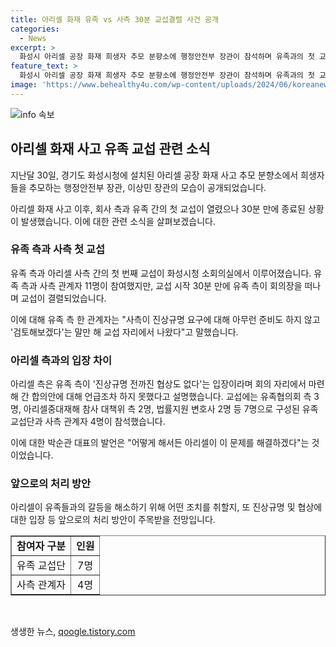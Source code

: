 ```yaml
---
title: 아리셀 화재 유족 vs 사측 30분 교섭결렬 사건 공개
categories:
  - News
excerpt: >
  화성시 아리셀 공장 화재 희생자 추모 분향소에 행정안전부 장관이 참석하며 유족과의 첫 교섭이 결렬되는 사건이 발생했습니다. 유족 측은 사측의 진상규명에 대한 불이행을 지적하고, 아리셀 측은 협상이 어려워진 상황을 설명했습니다. 이에 대해 각종 관계자들이 참석한 상황에서의 교섭 과정과 양측의 입장을 살펴보았습니다.
feature_text: >
  화성시 아리셀 공장 화재 희생자 추모 분향소에 행정안전부 장관이 참석하며 유족과의 첫 교섭이 결렬되는 사건이 발생했습니다. 유족 측은 사측의 진상규명에 대한 불이행을 지적하고, 아리셀 측은 협상이 어려워진 상황을 설명했습니다. 이에 대해 각종 관계자들이 참석한 상황에서의 교섭 과정과 양측의 입장을 살펴보았습니다.
image: 'https://www.behealthy4u.com/wp-content/uploads/2024/06/koreanews.jpg'
---
```


<p><img src="https://www.behealthy4u.com/wp-content/uploads/2024/06/koreanews.jpg" alt="info 속보" /></p>

<h2 data-ke-size="size26">아리셀 화재 사고 유족 교섭 관련 소식</h2>

<p data-ke-size="size16">지난달 30일, 경기도 화성시청에 설치된 아리셀 공장 화재 사고 추모 분향소에서 희생자들을 추모하는 행정안전부 장관, 이상민 장관의 모습이 공개되었습니다.</p>

<p data-ke-size="size16">아리셀 화재 사고 이후, 회사 측과 유족 간의 첫 교섭이 열렸으나 30분 만에 종료된 상황이 발생했습니다. 이에 대한 관련 소식을 살펴보겠습니다.</p>

<h3><b>유족 측과 사측 첫 교섭</b></h3>

<p data-ke-size="size16">유족 측과 아리셀 사측 간의 첫 번째 교섭이 화성시청 소회의실에서 이루어졌습니다. 유족 측과 사측 관계자 11명이 참여했지만, 교섭 시작 30분 만에 유족 측이 회의장을 떠나며 교섭이 결렬되었습니다.</p>

<p data-ke-size="size16">이에 대해 유족 측 한 관계자는 "사측이 진상규명 요구에 대해 아무런 준비도 하지 않고 '검토해보겠다'는 말만 해 교섭 자리에서 나왔다"고 말했습니다.</p>

<h3><b>아리셀 측과의 입장 차이</b></h3>

<p data-ke-size="size16">아리셀 측은 유족 측이 '진상규명 전까진 협상도 없다'는 입장이라며 회의 자리에서 마련해 간 합의안에 대해 언급조차 하지 못했다고 설명했습니다. 교섭에는 유족협의회 측 3명, 아리셀중대재해 참사 대책위 측 2명, 법률지원 변호사 2명 등 7명으로 구성된 유족 교섭단과 사측 관계자 4명이 참석했습니다.</p>

<p data-ke-size="size16">이에 대한 박순관 대표의 발언은 "어떻게 해서든 아리셀이 이 문제를 해결하겠다"는 것이었습니다.</p>

<h3><b>앞으로의 처리 방안</b></h3>

<p data-ke-size="size16">아리셀이 유족들과의 갈등을 해소하기 위해 어떤 조치를 취할지, 또 진상규명 및 협상에 대한 입장 등 앞으로의 처리 방안이 주목받을 전망입니다.</p>

<table style="width: 100%;" border="1">
<tbody>
<tr>
<td style="text-align: center; height: 17px;"><b>참여자 구분</b></td>
<td style="text-align: center; height: 17px;"><b>인원</b></td>
</tr>
<tr>
<td style="text-align: center; height: 17px;">유족 교섭단</td>
<td style="text-align: center; height: 17px;">7명</td>
</tr>
<tr>
<td style="text-align: center; height: 17px;">사측 관계자</td>
<td style="text-align: center; height: 17px;">4명</td>
</tr>
</tbody>
</table>

<p data-ke-size="size16">&nbsp;</p>
생생한 뉴스, <a href="https://qoogle.tistory.com" rel="dofollow">qoogle.tistory.com</a>


